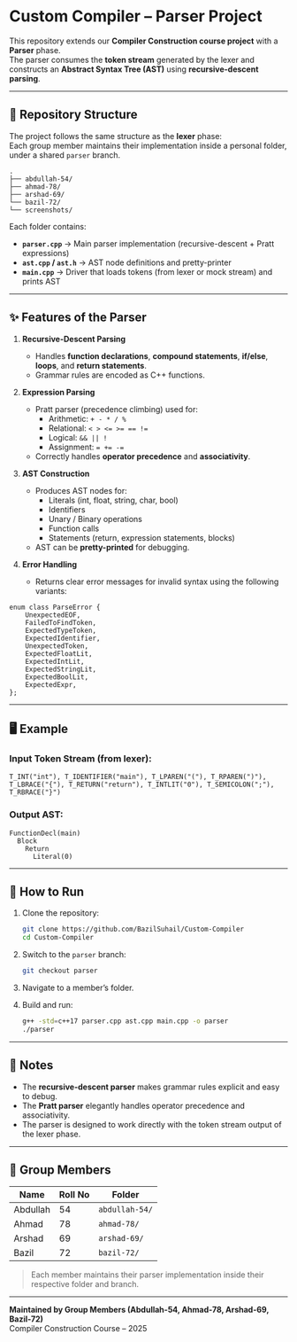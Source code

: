 # Custom Compiler – Parser Project

This repository extends our **Compiler Construction course project** with a **Parser** phase.  
The parser consumes the **token stream** generated by the lexer and constructs an **Abstract Syntax Tree (AST)** using **recursive-descent parsing**.  

---

## 📂 Repository Structure

The project follows the same structure as the **lexer** phase:  
Each group member maintains their implementation inside a personal folder, under a shared `parser` branch.

```
.
├── abdullah-54/
├── ahmad-78/
├── arshad-69/
└── bazil-72/
└── screenshots/
```

Each folder contains:
- **`parser.cpp`** → Main parser implementation (recursive-descent + Pratt expressions)
- **`ast.cpp` / `ast.h`** → AST node definitions and pretty-printer  
- **`main.cpp`** → Driver that loads tokens (from lexer or mock stream) and prints AST  

---

## ✨ Features of the Parser

1. **Recursive-Descent Parsing**
   - Handles **function declarations**, **compound statements**, **if/else**, **loops**, and **return statements**.
   - Grammar rules are encoded as C++ functions.

2. **Expression Parsing**
   - Pratt parser (precedence climbing) used for:
     * Arithmetic: `+ - * / %`
     * Relational: `< > <= >= == !=`
     * Logical: `&& || !`
     * Assignment: `= += -=`
   - Correctly handles **operator precedence** and **associativity**.

3. **AST Construction**
   - Produces AST nodes for:
     * Literals (int, float, string, char, bool)
     * Identifiers
     * Unary / Binary operations
     * Function calls
     * Statements (return, expression statements, blocks)
   - AST can be **pretty-printed** for debugging.

4. **Error Handling**
   - Returns clear error messages for invalid syntax using the following variants:

```
enum class ParseError {
    UnexpectedEOF,
    FailedToFindToken,
    ExpectedTypeToken,
    ExpectedIdentifier,
    UnexpectedToken,
    ExpectedFloatLit,
    ExpectedIntLit,
    ExpectedStringLit,
    ExpectedBoolLit,
    ExpectedExpr,
};
```

---

## 🖥️ Example

### Input Token Stream (from lexer):
```
T_INT("int"), T_IDENTIFIER("main"), T_LPAREN("("), T_RPAREN(")"), 
T_LBRACE("{"), T_RETURN("return"), T_INTLIT("0"), T_SEMICOLON(";"), T_RBRACE("}")
```

### Output AST:
```
FunctionDecl(main)
  Block
    Return
      Literal(0)
```

---

## 🚀 How to Run

1. Clone the repository:
   ```bash
   git clone https://github.com/BazilSuhail/Custom-Compiler
   cd Custom-Compiler
   ```

2. Switch to the `parser` branch:
   ```bash
   git checkout parser
   ```

3. Navigate to a member’s folder.

4. Build and run:
   ```bash
   g++ -std=c++17 parser.cpp ast.cpp main.cpp -o parser
   ./parser
   ```

---

## 📖 Notes

- The **recursive-descent parser** makes grammar rules explicit and easy to debug.  
- The **Pratt parser** elegantly handles operator precedence and associativity.  
- The parser is designed to work directly with the token stream output of the lexer phase.  

---

## 👥 Group Members

| Name      | Roll No | Folder       |
|-----------|---------|--------------|
| Abdullah  | 54      | `abdullah-54/` |
| Ahmad     | 78      | `ahmad-78/`   |
| Arshad    | 69      | `arshad-69/`  |
| Bazil     | 72      | `bazil-72/`   |

> Each member maintains their parser implementation inside their respective folder and branch.

---

**Maintained by Group Members (Abdullah-54, Ahmad-78, Arshad-69, Bazil-72)**  
Compiler Construction Course – 2025
